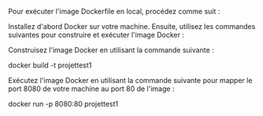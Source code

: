 Pour exécuter l'image Dockerfile en local, procédez comme suit :

Installez d'abord Docker sur votre machine.
Ensuite, utilisez les commandes suivantes pour construire et exécuter l'image Docker :

Construisez l'image Docker en utilisant la commande suivante :

docker build -t projettest1

Exécutez l'image Docker en utilisant la commande suivante pour mapper le port 8080 de votre machine au port 80 de l'image :

docker run -p 8080:80 projettest1


